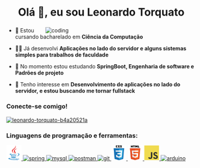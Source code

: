 <h1 align="center">Olá 👋, eu sou Leonardo Torquato</h1>
<h3 align="center"></h3>
<img align="right" alt="coding" width="400" src="https://media.tenor.com/GfSX-u7VGM4AAAAC/coding.gif">

- 📝 Estou cursando bacharelado em **Ciência da Computação**

- 👨‍💻 Já desenvolvi **Aplicações no lado do servidor e alguns sistemas simples para trabalhos de faculdade**

- 📄 No momento estou estudando **SpringBoot, Engenharia de software e Padrões de projeto**

- 🌱 Tenho interesse em **Desenvolvimento de aplicações no lado do servidor, e estou buscando me tornar fullstack**

<h3 align="left">Conecte-se comigo!</h3>
<p align="left">
<a href="https://linkedin.com/in/leonardo-torquato-b4a20521a" target="blank"><img align="center" src="https://raw.githubusercontent.com/rahuldkjain/github-profile-readme-generator/master/src/images/icons/Social/linked-in-alt.svg" alt="leonardo-torquato-b4a20521a" height="30" width="40" /></a>
</p>

<h3 align="left">Linguagens de programação e ferramentas:</h3>
<p align="left">   
  <a href="https://www.java.com" target="_blank" rel="noreferrer"> 
    <img src="https://raw.githubusercontent.com/devicons/devicon/master/icons/java/java-original.svg" alt="java" width="40" height="40"/> 
  </a> 
  
  <a href="https://spring.io/" target="_blank" rel="noreferrer"> 
    <img src="https://www.vectorlogo.zone/logos/springio/springio-icon.svg" alt="spring" width="40" height="40"/> 
  </a> 
  
  <a href="https://www.mysql.com/" target="_blank" rel="noreferrer"> 
    <img src="https://cdn2.iconfinder.com/data/icons/font-awesome/1792/database-512.png" alt="mysql" width="40" height="40"/> 
  </a> 
  
  <a href="https://postman.com" target="_blank" rel="noreferrer"> 
    <img src="https://www.vectorlogo.zone/logos/getpostman/getpostman-icon.svg" alt="postman" width="40" height="40"/> 
  </a>
  
  <a href="https://git-scm.com/" target="_blank" rel="noreferrer"> 
    <img src="https://www.vectorlogo.zone/logos/git-scm/git-scm-icon.svg" alt="git" width="40" height="40"/> 
  </a> 
  
  <a href="https://www.w3schools.com/css/" target="_blank" rel="noreferrer"> 
    <img src="https://raw.githubusercontent.com/devicons/devicon/master/icons/css3/css3-original-wordmark.svg" alt="css3" width="40" height="40"/> 
  </a>
  
  <a href="https://www.w3.org/html/" target="_blank" rel="noreferrer"> 
    <img src="https://raw.githubusercontent.com/devicons/devicon/master/icons/html5/html5-original-wordmark.svg" alt="html5" width="40" height="40"/> 
  </a>   
  
  <a href="https://developer.mozilla.org/en-US/docs/Web/JavaScript" target="_blank" rel="noreferrer"> 
    <img src="https://raw.githubusercontent.com/devicons/devicon/master/icons/javascript/javascript-original.svg" alt="javascript" width="40" height="40"/> 
  </a>
  
  <a href="https://www.arduino.cc/" target="_blank" rel="noreferrer"> 
    <img src="https://cdn.worldvectorlogo.com/logos/arduino-1.svg" alt="arduino" width="40" height="40"/> 
  </a> 
</p>

<!-- 
<p><img align="left" src="https://github-readme-stats.vercel.app/api/top-langs?username=leonardo-torquato&show_icons=true&locale=en&layout=compact" alt="leonardo-torquato" /></p>
<p>&nbsp;<img align="center" src="https://github-readme-stats.vercel.app/api?username=leonardo-torquato&show_icons=true&locale=en" alt="leonardo-torquato" /></p>
-->
